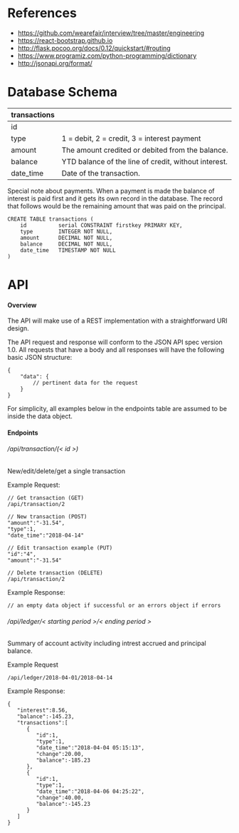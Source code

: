 # References
   * https://github.com/wearefair/interview/tree/master/engineering
   * https://react-bootstrap.github.io
   * http://flask.pocoo.org/docs/0.12/quickstart/#routing
   * https://www.programiz.com/python-programming/dictionary
   * http://jsonapi.org/format/


# Database Schema

| transactions     | |
------------------ | --- |
| id               | |
| type             | 1 = debit, 2 = credit, 3 = interest payment |
| amount           | The amount credited or debited from the balance. |
| balance          | YTD balance of the line of credit, without interest. |
| date_time        | Date of the transaction. |

Special note about payments.  When a payment is made the balance of interest is paid first
and it gets its own record in the database.  The record that follows would be the remaining
amount that was paid on the principal.

```
CREATE TABLE transactions (
    id          serial CONSTRAINT firstkey PRIMARY KEY,
    type        INTEGER NOT NULL,
    amount      DECIMAL NOT NULL,
    balance     DECIMAL NOT NULL,
    date_time   TIMESTAMP NOT NULL
)
```


# API
#### Overview
The API will make use of a REST implementation with a straightforward URI
design.

The API request and response will conform to the JSON API spec version 1.0.
All requests that have a body and  all responses will have the following basic JSON structure:
```
{
    "data": {
        // pertinent data for the request
    }
}
```

For simplicity, all examples below in the endpoints table are assumed to be
inside the data object.

#### Endpoints

###### /api/transaction/(< id >)
New/edit/delete/get a single transaction

Example Request:
```
// Get transaction (GET)
/api/transaction/2

// New transaction (POST)
"amount":"-31.54",
"type":1,
"date_time":"2018-04-14"

// Edit transaction example (PUT)
"id":"4",
"amount":"-31.54"

// Delete transaction (DELETE)
/api/transaction/2
```


Example Response:
```
// an empty data object if successful or an errors object if errors
```

###### /api/ledger/< starting period >/< ending period >
Summary of account activity including intrest accrued and principal balance.

Example Request
```
/api/ledger/2018-04-01/2018-04-14
```

Example Response:
```
{
   "interest":8.56,
   "balance":-145.23,
   "transactions":[
      {
         "id":1,
         "type":1,
         "date_time":"2018-04-04 05:15:13",
         "change":20.00,
         "balance":-185.23
      },
      {
         "id":1,
         "type":1,
         "date_time":"2018-04-06 04:25:22",
         "change":40.00,
         "balance":-145.23
      }
   ]
}
```

